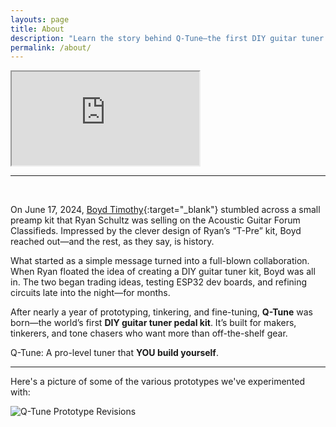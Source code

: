 ```yaml
---
layouts: page
title: About
description: "Learn the story behind Q-Tune—the first DIY guitar tuner pedal kit born from a collaboration between Boyd Timothy and Ryan Schultz. Designed for makers and tone chasers who want to build pro-level gear themselves."
permalink: /about/
---
```


<div class="embed-container">
  <iframe
      src="https://www.youtube.com/embed/XDgwaHJql24"
    allowfullscreen>
  </iframe>
</div>

<hr/><br/>

On June 17, 2024, [Boyd Timothy](http://www.boydtimothy.com/){:target="_blank"} stumbled across a small preamp kit that Ryan Schultz was selling on the Acoustic Guitar Forum Classifieds. Impressed by the clever design of Ryan’s “T-Pre” kit, Boyd reached out—and the rest, as they say, is history.

What started as a simple message turned into a full-blown collaboration. When Ryan floated the idea of creating a DIY guitar tuner kit, Boyd was all in. The two began trading ideas, testing ESP32 dev boards, and refining circuits late into the night—for months.

After nearly a year of prototyping, tinkering, and fine-tuning, **Q-Tune** was born—the world’s first **DIY guitar tuner pedal kit**. It’s built for makers, tinkerers, and tone chasers who want more than off-the-shelf gear.

Q-Tune: A pro-level tuner that **YOU build yourself**.

<hr/>

Here's a picture of some of the various prototypes we've experimented with:

![Q-Tune Prototype Revisions](/assets/images/about-q-tune-board-revisions.jpg)